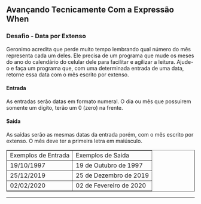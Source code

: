 ## Avançando Tecnicamente Com a Expressão When

### Desafio - Data por Extenso

Geronimo acredita que perde muito tempo lembrando qual número do mês representa cada um deles. Ele precisa de um programa que mude os meses do ano do calendário do celular dele para facilitar e agilizar a leitura. Ajude-o e faça um programa que, com uma determinada entrada de uma data, retorne essa data com o mês escrito por extenso.

#### Entrada
As entradas serão datas em formato numeral. O dia ou mês que possuirem somente um digito, terão um 0 (zero) na frente.

#### Saida
As saídas serão as mesmas datas da entrada porém, com o mês escrito por extenso. O mês deve ter a primeira letra em maiúsculo.

<table border="1">
    <tr>
        <td>Exemplos de Entrada</td>
        <td>Exemplos de Saída</td>
    </tr>
    <tr>
        <td>19/10/1997</td>
        <td>19 de Outubro de 1997</td>
    </tr>
    <tr>
        <td>25/12/2019</td>
        <td>25 de Dezembro de 2019</td>
    </tr>
     <tr>
        <td>02/02/2020</td>
        <td>02 de Fevereiro de 2020</td>
    </tr>
</table>

<hr>